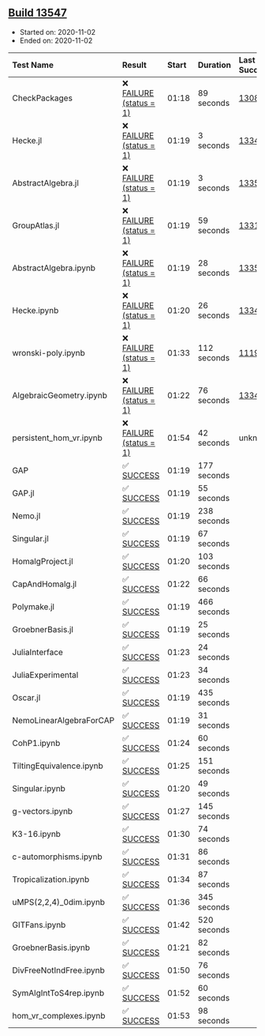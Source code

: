 ## [Build 13547](https://oscarci.mathematik.uni-kl.de/job/oscar/13547/)

* Started on: 2020-11-02
* Ended on: 2020-11-02

| Test Name    | Result | Start | Duration | Last Success | First Failure |
|:-------------|:-------|:------|:---------|:-------------|:--------------|
| CheckPackages | ❌ [FAILURE (status = 1)](https://oscarci.mathematik.uni-kl.de/job/oscar/13547/artifact/logs/build-13547/CheckPackages.log) | 01:18 | 89 seconds | [13085](https://oscarci.mathematik.uni-kl.de/job/oscar/13085/) | [13086](https://oscarci.mathematik.uni-kl.de/job/oscar/13086/) |
| Hecke.jl | ❌ [FAILURE (status = 1)](https://oscarci.mathematik.uni-kl.de/job/oscar/13547/artifact/logs/build-13547/Hecke.jl.log) | 01:19 | 3 seconds | [13341](https://oscarci.mathematik.uni-kl.de/job/oscar/13341/) | [13342](https://oscarci.mathematik.uni-kl.de/job/oscar/13342/) |
| AbstractAlgebra.jl | ❌ [FAILURE (status = 1)](https://oscarci.mathematik.uni-kl.de/job/oscar/13547/artifact/logs/build-13547/AbstractAlgebra.jl.log) | 01:19 | 3 seconds | [13355](https://oscarci.mathematik.uni-kl.de/job/oscar/13355/) | [13356](https://oscarci.mathematik.uni-kl.de/job/oscar/13356/) |
| GroupAtlas.jl | ❌ [FAILURE (status = 1)](https://oscarci.mathematik.uni-kl.de/job/oscar/13547/artifact/logs/build-13547/GroupAtlas.jl.log) | 01:19 | 59 seconds | [13311](https://oscarci.mathematik.uni-kl.de/job/oscar/13311/) | [13312](https://oscarci.mathematik.uni-kl.de/job/oscar/13312/) |
| AbstractAlgebra.ipynb | ❌ [FAILURE (status = 1)](https://oscarci.mathematik.uni-kl.de/job/oscar/13547/artifact/logs/build-13547/AbstractAlgebra.ipynb.log) | 01:19 | 28 seconds | [13355](https://oscarci.mathematik.uni-kl.de/job/oscar/13355/) | [13356](https://oscarci.mathematik.uni-kl.de/job/oscar/13356/) |
| Hecke.ipynb | ❌ [FAILURE (status = 1)](https://oscarci.mathematik.uni-kl.de/job/oscar/13547/artifact/logs/build-13547/Hecke.ipynb.log) | 01:20 | 26 seconds | [13341](https://oscarci.mathematik.uni-kl.de/job/oscar/13341/) | [13342](https://oscarci.mathematik.uni-kl.de/job/oscar/13342/) |
| wronski-poly.ipynb | ❌ [FAILURE (status = 1)](https://oscarci.mathematik.uni-kl.de/job/oscar/13547/artifact/logs/build-13547/wronski-poly.ipynb.log) | 01:33 | 112 seconds | [11192](https://oscarci.mathematik.uni-kl.de/job/oscar/11192/) | [11193](https://oscarci.mathematik.uni-kl.de/job/oscar/11193/) |
| AlgebraicGeometry.ipynb | ❌ [FAILURE (status = 1)](https://oscarci.mathematik.uni-kl.de/job/oscar/13547/artifact/logs/build-13547/AlgebraicGeometry.ipynb.log) | 01:22 | 76 seconds | [13341](https://oscarci.mathematik.uni-kl.de/job/oscar/13341/) | [13342](https://oscarci.mathematik.uni-kl.de/job/oscar/13342/) |
| persistent_hom_vr.ipynb | ❌ [FAILURE (status = 1)](https://oscarci.mathematik.uni-kl.de/job/oscar/13547/artifact/logs/build-13547/persistent_hom_vr.ipynb.log) | 01:54 | 42 seconds | unknown | unknown |
| GAP | ✅ [SUCCESS](https://oscarci.mathematik.uni-kl.de/job/oscar/13547/artifact/logs/build-13547/GAP.log) | 01:19 | 177 seconds |  |  |
| GAP.jl | ✅ [SUCCESS](https://oscarci.mathematik.uni-kl.de/job/oscar/13547/artifact/logs/build-13547/GAP.jl.log) | 01:19 | 55 seconds |  |  |
| Nemo.jl | ✅ [SUCCESS](https://oscarci.mathematik.uni-kl.de/job/oscar/13547/artifact/logs/build-13547/Nemo.jl.log) | 01:19 | 238 seconds |  |  |
| Singular.jl | ✅ [SUCCESS](https://oscarci.mathematik.uni-kl.de/job/oscar/13547/artifact/logs/build-13547/Singular.jl.log) | 01:19 | 67 seconds |  |  |
| HomalgProject.jl | ✅ [SUCCESS](https://oscarci.mathematik.uni-kl.de/job/oscar/13547/artifact/logs/build-13547/HomalgProject.jl.log) | 01:20 | 103 seconds |  |  |
| CapAndHomalg.jl | ✅ [SUCCESS](https://oscarci.mathematik.uni-kl.de/job/oscar/13547/artifact/logs/build-13547/CapAndHomalg.jl.log) | 01:22 | 66 seconds |  |  |
| Polymake.jl | ✅ [SUCCESS](https://oscarci.mathematik.uni-kl.de/job/oscar/13547/artifact/logs/build-13547/Polymake.jl.log) | 01:19 | 466 seconds |  |  |
| GroebnerBasis.jl | ✅ [SUCCESS](https://oscarci.mathematik.uni-kl.de/job/oscar/13547/artifact/logs/build-13547/GroebnerBasis.jl.log) | 01:19 | 25 seconds |  |  |
| JuliaInterface | ✅ [SUCCESS](https://oscarci.mathematik.uni-kl.de/job/oscar/13547/artifact/logs/build-13547/JuliaInterface.log) | 01:23 | 24 seconds |  |  |
| JuliaExperimental | ✅ [SUCCESS](https://oscarci.mathematik.uni-kl.de/job/oscar/13547/artifact/logs/build-13547/JuliaExperimental.log) | 01:23 | 34 seconds |  |  |
| Oscar.jl | ✅ [SUCCESS](https://oscarci.mathematik.uni-kl.de/job/oscar/13547/artifact/logs/build-13547/Oscar.jl.log) | 01:19 | 435 seconds |  |  |
| NemoLinearAlgebraForCAP | ✅ [SUCCESS](https://oscarci.mathematik.uni-kl.de/job/oscar/13547/artifact/logs/build-13547/NemoLinearAlgebraForCAP.log) | 01:19 | 31 seconds |  |  |
| CohP1.ipynb | ✅ [SUCCESS](https://oscarci.mathematik.uni-kl.de/job/oscar/13547/artifact/logs/build-13547/CohP1.ipynb.log) | 01:24 | 60 seconds |  |  |
| TiltingEquivalence.ipynb | ✅ [SUCCESS](https://oscarci.mathematik.uni-kl.de/job/oscar/13547/artifact/logs/build-13547/TiltingEquivalence.ipynb.log) | 01:25 | 151 seconds |  |  |
| Singular.ipynb | ✅ [SUCCESS](https://oscarci.mathematik.uni-kl.de/job/oscar/13547/artifact/logs/build-13547/Singular.ipynb.log) | 01:20 | 49 seconds |  |  |
| g-vectors.ipynb | ✅ [SUCCESS](https://oscarci.mathematik.uni-kl.de/job/oscar/13547/artifact/logs/build-13547/g-vectors.ipynb.log) | 01:27 | 145 seconds |  |  |
| K3-16.ipynb | ✅ [SUCCESS](https://oscarci.mathematik.uni-kl.de/job/oscar/13547/artifact/logs/build-13547/K3-16.ipynb.log) | 01:30 | 74 seconds |  |  |
| c-automorphisms.ipynb | ✅ [SUCCESS](https://oscarci.mathematik.uni-kl.de/job/oscar/13547/artifact/logs/build-13547/c-automorphisms.ipynb.log) | 01:31 | 86 seconds |  |  |
| Tropicalization.ipynb | ✅ [SUCCESS](https://oscarci.mathematik.uni-kl.de/job/oscar/13547/artifact/logs/build-13547/Tropicalization.ipynb.log) | 01:34 | 87 seconds |  |  |
| uMPS(2,2,4)_0dim.ipynb | ✅ [SUCCESS](https://oscarci.mathematik.uni-kl.de/job/oscar/13547/artifact/logs/build-13547/uMPS-2-2-4-_0dim.ipynb.log) | 01:36 | 345 seconds |  |  |
| GITFans.ipynb | ✅ [SUCCESS](https://oscarci.mathematik.uni-kl.de/job/oscar/13547/artifact/logs/build-13547/GITFans.ipynb.log) | 01:42 | 520 seconds |  |  |
| GroebnerBasis.ipynb | ✅ [SUCCESS](https://oscarci.mathematik.uni-kl.de/job/oscar/13547/artifact/logs/build-13547/GroebnerBasis.ipynb.log) | 01:21 | 82 seconds |  |  |
| DivFreeNotIndFree.ipynb | ✅ [SUCCESS](https://oscarci.mathematik.uni-kl.de/job/oscar/13547/artifact/logs/build-13547/DivFreeNotIndFree.ipynb.log) | 01:50 | 76 seconds |  |  |
| SymAlgIntToS4rep.ipynb | ✅ [SUCCESS](https://oscarci.mathematik.uni-kl.de/job/oscar/13547/artifact/logs/build-13547/SymAlgIntToS4rep.ipynb.log) | 01:52 | 60 seconds |  |  |
| hom_vr_complexes.ipynb | ✅ [SUCCESS](https://oscarci.mathematik.uni-kl.de/job/oscar/13547/artifact/logs/build-13547/hom_vr_complexes.ipynb.log) | 01:53 | 98 seconds |  |  |
